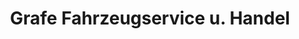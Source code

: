 ---
title: "Grafe Fahrzeugservice u. Handel"
url: /doebeln/grafe-fahrzeugservice-u-handel/
shop: Autowerkstatt
---